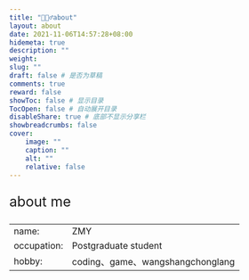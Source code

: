 ```yaml
---
title: "🙋🏻‍♂️about"
layout: about
date: 2021-11-06T14:57:28+08:00
hidemeta: true
description: ""
weight:
slug: ""
draft: false # 是否为草稿
comments: true
reward: false
showToc: false # 显示目录
TocOpen: false # 自动展开目录
disableShare: true # 底部不显示分享栏
showbreadcrumbs: false
cover:
    image: ""
    caption: ""
    alt: ""
    relative: false
---
```




<p style="font-size: 25px;">about me</p>

|           |                    |
| --------- | ------------------ |
| name: | ZMY           |
| occupation: | Postgraduate student |
| hobby: | coding、game、wangshangchonglang |
